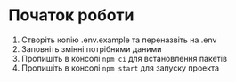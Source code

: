 # Початок роботи

1. Створіть копію .env.example та переназвіть на .env
2. Заповніть змінні потрібними даними
3. Пропишіть в консолі `npm ci` для встановлення пакетів
4. Пропишіть в консолі `npm start` для запуску проекта
